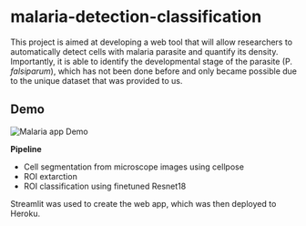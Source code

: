 # malaria-detection-classification  

This project is aimed at developing a web tool that will allow researchers to automatically detect cells with malaria parasite and quantify its density. Importantly, it is able to identify the developmental stage of the parasite (P. _falsiparum_), which has not been done before and only became possible due to the unique dataset that was provided to us. 

## Demo

![Malaria app Demo](demo3.gif)  

**Pipeline**    

- Cell segmentation from microscope images using cellpose  
- ROI extarction  
- ROI classification using finetuned Resnet18  

Streamlit was used to create the web app, which was then deployed to Heroku. 
  
